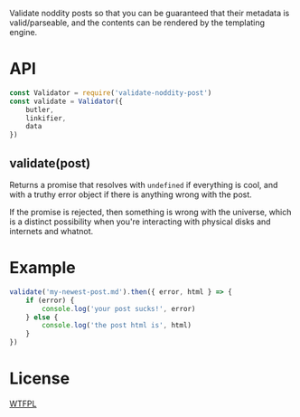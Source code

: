 Validate noddity posts so that you can be guaranteed that their metadata is valid/parseable, and the contents can be rendered by the templating engine.

# API

```js
const Validator = require('validate-noddity-post')
const validate = Validator({
	butler,
	linkifier,
	data
})
```

## validate(post)

Returns a promise that resolves with `undefined` if everything is cool, and with a truthy error object if there is anything wrong with the post.

If the promise is rejected, then something is wrong with the universe, which is a distinct possibility when you're interacting with physical disks and internets and whatnot.

# Example

```js
validate('my-newest-post.md').then({ error, html } => {
	if (error) {
		console.log('your post sucks!', error)
	} else {
		console.log('the post html is', html)
	}
})
```

# License

[WTFPL](http://wtfpl2.com)

